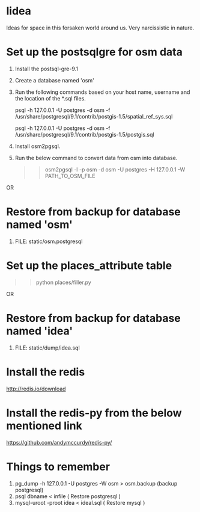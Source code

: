 lidea
=====

Ideas for space in this forsaken world around us. Very narcissistic in nature. 
# Set up the postsqlgre for osm data
1. Install the postsql-gre-9.1
2. Create a database named 'osm'
3. Run the following commands based on your host name, username and the location of the *.sql files.
        
    psql -h 127.0.0.1 -U postgres -d osm -f /usr/share/postgresql/9.1/contrib/postgis-1.5/spatial_ref_sys.sql 

    psql -h 127.0.0.1 -U postgres -d osm -f /usr/share/postgresql/9.1/contrib/postgis-1.5/postgis.sql

4. Install osm2pgsql.
5. Run the below command to convert data from osm into database.
   >>osm2pgsql -l -p osm -d osm -U postgres -H 127.0.0.1 -W PATH_TO_OSM_FILE

OR 

# Restore from backup for database named 'osm'
1. FILE: static/osm.postgresql


# Set up the places_attribute table
>> python places/filler.py

OR 

# Restore from backup for database named 'idea'
1. FILE: static/dump/idea.sql


# Install the redis
http://redis.io/download


# Install the redis-py from the below mentioned link
  https://github.com/andymccurdy/redis-py/


# Things to remember
1. pg_dump -h 127.0.0.1 -U postgres -W osm > osm.backup (backup postgresql)
2. psql dbname < infile ( Restore postgresql )
3. mysql-uroot -proot idea < ideal.sql ( Restore mysql )

